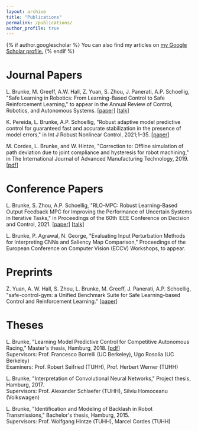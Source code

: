 ```yaml
---
layout: archive
title: "Publications"
permalink: /publications/
author_profile: true
---
```


{% if author.googlescholar %}
  You can also find my articles on <u><a href="{{author.googlescholar}}">my Google Scholar profile</a>.</u>
{% endif %}

<!-- {% include base_path %} -->

<!-- {% for post in site.publications reversed %}
  {% include archive-single.html %}
{% endfor %} -->

Journal Papers
======
L. Brunke, M. Greeff, A.W. Hall, Z. Yuan, S. Zhou, J. Panerati, A.P. Schoellig, "Safe Learning in Robotics: From Learning-Based Control to Safe Reinforcement Learning," to appear in the Annual Review of Control, Robotics, and Autonomous Systems. [[paper](https://arxiv.org/abs/2108.06266)] [[talk](https://youtu.be/NW23WLVvEyc)]

K. Pereida, L. Brunke, A.P. Schoellig, "Robust adaptive model predictive control for guaranteed fast and accurate stabilization in the presence of model errors," in Int J Robust Nonlinear Control, 2021;1–35. [[paper](https://doi.org/10.1002/rnc.5712)]

M. Cordes, L. Brunke, and W. Hintze, "Correction to: Offline simulation of path deviation due to joint compliance and hysteresis for robot machining," in The International Journal of Advanced Manufacturing Technology, 2019. [[pdf](https://link.springer.com/article/10.1007%2Fs00170-019-04524-1)]

Conference Papers
======
L. Brunke, S. Zhou, A.P. Schoellig, "RLO-MPC: Robust Learning-Based Output Feedback MPC for Improving the Performance of Uncertain Systems in Iterative Tasks," in Proceedings of the 60th IEEE Conference on Decision and Control, 2021. [[paper](https://arxiv.org/abs/2110.00542)] [[talk](https://youtu.be/xJ8xFKp3cAo)]

L. Brunke, P. Agrawal, N. George, "Evaluating Input Perturbation Methods for Interpreting CNNs and Saliency Map Comparison," Proceedings of the European Conference on Computer Vision (ECCV) Workshops, to appear.

Preprints
======
Z. Yuan, A. W. Hall, S. Zhou, L. Brunke, M. Greeff, J. Panerati, A.P. Schoellig, "safe-control-gym: a Unified Benchmark Suite for Safe Learning-based Control and Reinforcement Learning." [[paper](https://arxiv.org/abs/2109.06325)]

Theses
======
L. Brunke, "Learning Model Predictive Control for Competitive Autonomous Racing," Master's thesis, Hamburg, 2018. [[pdf](https://arxiv.org/abs/2005.00826)]\
Supervisors: Prof. Francesco Borrelli (UC Berkeley), Ugo Rosolia (UC Berkeley)\
Examiners: Prof. Robert Seifried (TUHH), Prof. Herbert Werner (TUHH)

L. Brunke, "Interpretation of Convolutional Neural Networks," Project thesis, Hamburg, 2017.\
Supervisors: Prof. Alexander Schlaefer (TUHH), Silviu Homoceanu (Volkswagen)

L. Brunke, "Identification and Modeling of Backlash in Robot Transmissions," Bachelor's thesis, Hamburg, 2015.\
Supervisors: Prof. Wolfgang Hintze (TUHH), Marcel Cordes (TUHH)
